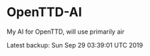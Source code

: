 # OpenTTD-AI
My AI for OpenTTD, will use primarily air

Latest backup: Sun Sep 29 03:39:01 UTC 2019
